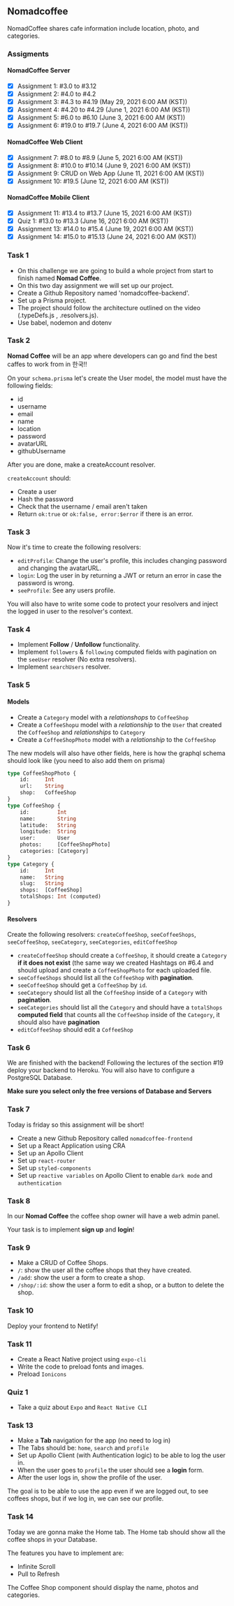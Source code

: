 ## Nomadcoffee

NomadCoffee shares cafe information include location, photo, and categories.

### Assigments

#### NomadCoffee Server

- [x] Assignment 1: #3.0 to #3.12
- [x] Assignment 2: #4.0 to #4.2
- [x] Assignment 3: #4.3 to #4.19 (May 29, 2021 6:00 AM (KST))
- [x] Assignment 4: #4.20 to #4.29 (June 1, 2021 6:00 AM (KST))
- [x] Assignment 5: #6.0 to #6.10 (June 3, 2021 6:00 AM (KST))
- [x] Assignment 6: #19.0 to #19.7 (June 4, 2021 6:00 AM (KST))

#### NomadCoffee Web Client

- [x] Assignment 7: #8.0 to #8.9 (June 5, 2021 6:00 AM (KST))
- [x] Assignment 8: #10.0 to #10.14 (June 9, 2021 6:00 AM (KST))
- [x] Assignment 9: CRUD on Web App (June 11, 2021 6:00 AM (KST))
- [x] Assignment 10: #19.5 (June 12, 2021 6:00 AM (KST))

#### NomadCoffee Mobile Client

- [x] Assignment 11: #13.4 to #13.7 (June 15, 2021 6:00 AM (KST))
- [x] Quiz 1: #13.0 to #13.3 (June 16, 2021 6:00 AM (KST))
- [x] Assignment 13: #14.0 to #15.4 (June 19, 2021 6:00 AM (KST))
- [x] Assignment 14: #15.0 to #15.13 (June 24, 2021 6:00 AM (KST))

### Task 1

- On this challenge we are going to build a whole project from start to finish named **Nomad Coffee**.
- On this two day assignment we will set up our project.
- Create a Github Repository named 'nomadcoffee-backend'.
- Set up a Prisma project.
- The project should follow the architecture outlined on the video (.typeDefs.js , .resolvers.js).
- Use babel, nodemon and dotenv

### Task 2

**Nomad Coffee** will be an app where developers can go and find the best caffes to work from in 한국!!

On your `schema.prisma` let's create the User model, the model must have the following fields:

- id
- username
- email
- name
- location
- password
- avatarURL
- githubUsername

After you are done, make a createAccount resolver.

`createAccount` should:

- Create a user
- Hash the password
- Check that the username / email aren't taken
- Return `ok:true` or `ok:false, error:$error` if there is an error.

### Task 3

Now it's time to create the following resolvers:

- `editProfile`: Change the user's profile, this includes changing password and changing the avatarURL.
- `login`: Log the user in by returning a JWT or return an error in case the password is wrong.
- `seeProfile`: See any users profile.

You will also have to write some code to protect your resolvers and inject the logged in user to the resolver's context.

### Task 4

- Implement **Follow** / **Unfollow** functionality.
- Implement `followers` & `following` computed fields with pagination on the `seeUser` resolver (No extra resolvers).
- Implement `searchUsers` resolver.

### Task 5

#### Models

- Create a `Category` model with a _relationshops_ to `CoffeeShop`
- Create a `CoffeeShop`u model with a _relationship_ to the `User` that created the `CoffeeShop` and _relationships_ to `Category`
- Create a `CoffeeShopPhoto` model with a _relationship_ to the `CoffeeShop`

The new models will also have other fields, here is how the graphql schema should look like (you need to also add them on prisma)

```graphql
type CoffeeShopPhoto {
    id:     Int
    url:    String
    shop:   CoffeeShop
}
type CoffeeShop {
    id:         Int
    name:       String
    latitude:   String
    longitude:  String
    user:       User
    photos:     [CoffeeShopPhoto]
    categories: [Category]
}
type Category {
    id:     Int
    name:   String
    slug:   String
    shops:  [CoffeeShop]
    totalShops: Int (computed)
}
```

#### Resolvers

Create the following resolvers: `createCoffeeShop`, `seeCoffeeShops`, `seeCoffeeShop`, `seeCategory`, `seeCategories`, `editCoffeeShop`

- `createCoffeeShop` should create a `CoffeeShop`, it should create a `Category` **if it does not exist** (the same way we created Hashtags on #6.4 and should upload and create a `CoffeeShopPhoto` for each uploaded file.
- `seeCoffeeShops` should list all the `CoffeeShop` with **pagination**.
- `seeCoffeeShop` should get a `CoffeeShop` by `id`.
- `seeCategory` should list all the `CoffeeShop` inside of a `Category` with **pagination**.
- `seeCategories` should list all the `Category` and should have a `totalShops` **computed field** that counts all the `CoffeeShop` inside of the `Category`, it should also have **pagination**
- `editCoffeeShop` should edit a `CoffeeShop`

### Task 6

We are finished with the backend! Following the lectures of the section #19 deploy your backend to Heroku. You will also have to configure a PostgreSQL Database.

**Make sure you select only the free versions of Database and Servers**

### Task 7

Today is friday so this assignment will be short!

- Create a new Github Repository called `nomadcoffee-frontend`
- Set up a React Application using CRA
- Set up an Apollo Client
- Set up `react-router`
- Set up `styled-components`
- Set up `reactive variables` on Apollo Client to enable `dark mode` and `authentication`

### Task 8

In our **Nomad Coffee** the coffee shop owner will have a web admin panel.

Your task is to implement **sign up** and **login**!

### Task 9

- Make a CRUD of Coffee Shops.
- `/`: show the user all the coffee shops that they have created.
- `/add`: show the user a form to create a shop.
- `/shop/:id`: show the user a form to edit a shop, or a button to delete the shop.

### Task 10

Deploy your frontend to Netlify!

### Task 11

- Create a React Native project using `expo-cli`
- Write the code to preload fonts and images.
- Preload `Ionicons`

### Quiz 1

- Take a quiz about `Expo` and `React Native CLI`

### Task 13

- Make a **Tab** navigation for the app (no need to log in)
- The Tabs should be: `home`, `search` and `profile`
- Set up Apollo Client (with Authentication logic) to be able to log the user in.
- When the user goes to `profile` the user should see a **login** form.
- After the user logs in, show the profile of the user.

The goal is to be able to use the app even if we are logged out, to see coffees shops, but if we log in, we can see our profile.

### Task 14

Today we are gonna make the Home tab. The Home tab should show all the coffee shops in your Database.

The features you have to implement are:

- Infinite Scroll
- Pull to Refresh

The Coffee Shop component should display the name, photos and categories.
